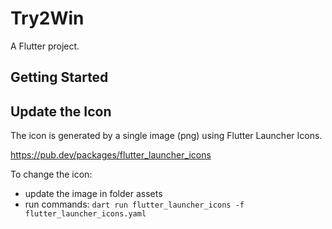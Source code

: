 # Try2Win

A Flutter project.

## Getting Started



## Update the Icon

The icon is generated by a single image (png) using Flutter Launcher Icons.

https://pub.dev/packages/flutter_launcher_icons

To change the icon:
- update the image in folder assets 
- run commands:  `dart run flutter_launcher_icons -f  flutter_launcher_icons.yaml`